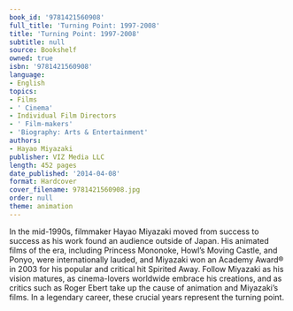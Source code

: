 ```yaml
---
book_id: '9781421560908'
full_title: 'Turning Point: 1997-2008'
title: 'Turning Point: 1997-2008'
subtitle: null
source: Bookshelf
owned: true
isbn: '9781421560908'
language:
- English
topics:
- Films
- ' Cinema'
- Individual Film Directors
- ' Film-makers'
- 'Biography: Arts & Entertainment'
authors:
- Hayao Miyazaki
publisher: VIZ Media LLC
length: 452 pages
date_published: '2014-04-08'
format: Hardcover
cover_filename: 9781421560908.jpg
order: null
theme: animation
---
```

In the mid-1990s, filmmaker Hayao Miyazaki moved from success to success as his work found an audience outside of Japan. His animated films of the era, including Princess Mononoke, Howl&#8217;s Moving Castle, and Ponyo, were internationally lauded, and Miyazaki won an Academy Award&#174; in 2003 for his popular and critical hit Spirited Away.
Follow Miyazaki as his vision matures, as cinema-lovers worldwide embrace his creations, and as critics such as Roger Ebert take up the cause of animation and Miyazaki&#8217;s films. In a legendary career, these crucial years represent the turning point.
